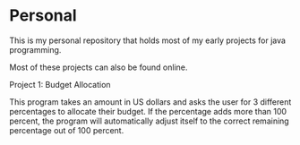 # Personal

This is my personal repository that holds most of my early projects for java programming.  

Most of these projects can also be found online.

Project 1: Budget Allocation

This program takes an amount in US dollars and asks the user for 3 different percentages to allocate their budget.  If the percentage adds more than 100 percent, the program will automatically adjust itself to the correct remaining percentage out of 100 percent.
